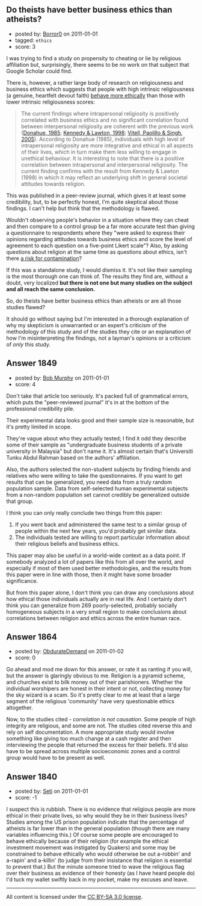 ## Do theists have better business ethics than atheists?

- posted by: [Borror0](https://stackexchange.com/users/-1/484-borror0) on 2011-01-01
- tagged: `ethics`
- score: 3

I was trying to find a study on propensity to cheating or lie by religious affiliation but, surprisingly, there seems to be no work on that subject that Google Scholar could find. 

There is, however, a rather large body of research on religiousness and business ethics which suggests that people with high intrinsic religiousness (a genuine, heartfelt devout faith) [behave more ethically][1] than those with lower intrinsic religiousness scores:

> The current findings where
> intrapersonal religiosity is
> positively correlated with business
> ethics and no significant correlation
> found between interpersonal
> religiosity are coherent with the
> previous work ([Donahue, 1985][2]; [Kennedy
> & Lawton, 1998][3]; [Vitell, Paolillo &
> Singh, 2005][4]). According to Donahue
> (1985), individuals with high level of
> intrapersonal religiosity are more
> integrative and ethical in all aspects
> of their lives, which in turn make
> them less willing to engage in
> unethical behaviour. It is interesting
> to note that there is a positive
> correlation between intrapersonal and
> interpersonal religiosity. The current
> finding confirms with the result from
> Kennedy & Lawton (1998) in which it
> may reflect an underlying shift in
> general societal attitudes towards
> religion.

This was published in a peer-review journal, which gives it at least some credibility, but, to be perfectly honest, I'm quite skeptical about those findings. I can't help but think that the methodology is flawed. 

Wouldn't observing people's behavior in a situation where they can cheat and then compare to a control group be a far more accurate test than giving a questionnaire to respondents where they "were asked to express their opinions regarding attitudes towards business ethics and score the level of agreement to each question on a five-point Likert scale"? Also, by asking questions about religion at the same time as questions about ethics, isn't there [a risk for contamination][5]?

If this was a standalone study, I would dismiss it. It's not like their sampling is the most thorough one can think of. The results they find are, without a doubt, very localized **but there is not one but many studies on the subject and all reach the same conclusion.**

So, do theists have better business ethics than atheists or are all those studies flawed?

It should go without saying but I'm interested in a thorough explanation of why my skepticism is unwarranted or an expert's criticism of the methodology of this study and of the studies they cite or an explanation of how I'm misinterpreting the findings, not a layman's opinions or a criticism of *only* this study.

  [1]: http://www.ccsenet.org/journal/index.php/ijms/article/view/5989
  [2]: http://psycnet.apa.org/?fa=main.doiLanding&doi=10.1037/0022-3514.48.2.400
  [3]: http://www.springerlink.com/content/n36v2l2336358225/
  [4]: http://www.springerlink.com/content/p876681l516v33j7/
  [5]: http://duke.edu/~dandan/Papers/dishonestyOfHonest.pdf


## Answer 1849

- posted by: [Bob Murphy](https://stackexchange.com/users/-1/674-bob-murphy) on 2011-01-01
- score: 4

Don't take that article too seriously. It's packed full of grammatical errors, which puts the "peer-reviewed journal" it's in at the bottom of the professional credibility pile.

Their experimental data looks good and their sample size is reasonable, but it's pretty limited in scope.

They're vague about who they actually tested; I find it odd they describe some of their sample as "undergraduate business students of a private university in Malaysia" but don't name it. It's almost certain that's Universiti Tunku Abdul Rahman based on the authors' affiliation.

Also, the authors selected the non-student subjects by finding friends and relatives who were willing to take the questionnaires. If you want to get results that can be generalized, you need data from a truly random population sample. Data from self-selected human experimental subjects from a non-random population set cannot credibly be generalized outside that group.

I think you can only really conclude two things from this paper:

 1. If you went back and administered the same test to a similar group of people within the next few years, you'd probably get similar data.
 2. The individuals tested are willing to report particular information about their religious beliefs and business ethics.

This paper may also be useful in a world-wide context as a data point. If somebody analyzed a lot of papers like this from all over the world, and especially if most of them used better methodologies, and the results from this paper were in line with those, then it might have some broader significance.

But from this paper alone, I don't think you can draw any conclusions about how ethical those individuals actually are in real life. And I certainly don't think you can generalize from 269 poorly-selected, probably socially homogeneous subjects in a very small region to make conclusions about correlations between religion and ethics across the entire human race.








## Answer 1864

- posted by: [ObdurateDemand](https://stackexchange.com/users/-1/524-obduratedemand) on 2011-01-02
- score: 0

Go ahead and mod me down for this answer, or rate it as ranting if you will, but the answer is glaringly obvious to me.  Religion is a pyramid scheme, and churches exist to bilk money out of their parishioners.  Whether the individual worshipers are honest in their intent or not, collecting money for the sky wizard is a scam.  So it's pretty clear to me at least that a large segment of the religious 'community' have very questionable ethics altogether.

Now, to the studies cited - *correlation is not causation*.  Some people of high integrity are religious, and some are not.  The studies cited reverse this and rely on self documentation.  A more appropriate study would involve something like giving too much change at a cash register and then interviewing the people that returned the excess for their beliefs.  It'd also have to be spread across multiple socioeconomic zones and a control group would have to be present as well.



## Answer 1840

- posted by: [Seti](https://stackexchange.com/users/-1/247-seti) on 2011-01-01
- score: -1

I suspect this is rubbish. There is no evidence that religious people are more ethical in their private lives, so why would they be in their business lives? Studies among the US prison population indicate that the percentage of atheists is far lower than in the general population (though there are many variables influencing this.) Of course some people are encouraged to behave ethically because of their religion (for example the ethical investment movement was instigated by Quakers) and some may be constrained to behave ethically who would otherwise be out a-robbin' and a-rapin' and a-killin' (to judge from their insistance that religion is essential to prevent that.) But the minute someone tried to wave the religious flag over their business as evidence of their honesty (as I have heard people do) I'd tuck my wallet swiftly back in my pocket, make my excuses and leave. 



---

All content is licensed under the [CC BY-SA 3.0 license](https://creativecommons.org/licenses/by-sa/3.0/).

